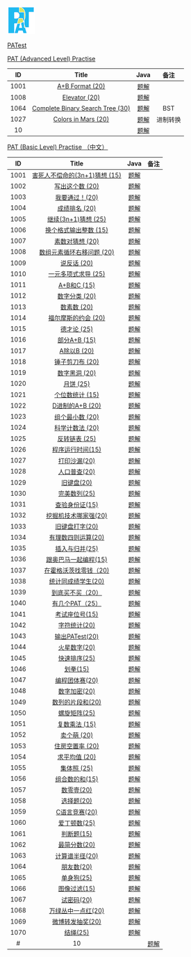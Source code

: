 ![logo](https://github.com/ccccqyc/Algorithm/blob/master/image/PATlogo.png)

[PATest](https://www.patest.cn/contests)

[PAT (Advanced Level) Practise](https://www.patest.cn/contests/pat-a-practise)

|  ID  |                  Title                   |                   Java                   |  备注  |
| :--: | :--------------------------------------: | :--------------------------------------: | :--: |
| 1001 | [A+B Format (20)](https://www.patest.cn/contests/pat-a-practise/1001) | [题解](https://github.com/ccccqyc/Algorithm/blob/master/PAT/Advanced/A1001.java) |      |
| 1008 | [Elevator (20)](https://www.patest.cn/contests/pat-a-practise/1008) | [题解](https://github.com/ccccqyc/Algorithm/blob/master/PAT/Advanced/A1008.java) |      |
| 1064 | [Complete Binary Search Tree (30)](https://www.patest.cn/contests/pat-a-practise/1064) | [题解](https://github.com/ccccqyc/Algorithm/blob/master/PAT/Advanced/A1064.java) |   BST   |
| 1027 | [Colors in Mars (20)](https://www.patest.cn/contests/pat-a-practise/1027) | [题解](https://github.com/ccccqyc/Algorithm/blob/master/PAT/Advanced/A1027.java) |   进制转换   |
|  10  | [](https://www.patest.cn/contests/pat-a-practise/10) | [题解](https://github.com/ccccqyc/Algorithm/blob/master/PAT/Advanced/A10.java) |      |



[PAT (Basic Level) Practise （中文）](https://www.patest.cn/contests/pat-b-practise)

|  ID  |                  Title                   |                   Java                   |  备注  |
| :--: | :--------------------------------------: | :--------------------------------------: | :--: |
| 1001 | [害死人不偿命的(3n+1)猜想 (15)](https://www.patest.cn/contests/pat-b-practise/1001) | [题解](https://github.com/ccccqyc/Algorithm/blob/master/PAT/BasicLevel/P1001.java) |      |
| 1002 | [写出这个数 (20)](https://www.patest.cn/contests/pat-b-practise/1002) | [题解](https://github.com/ccccqyc/Algorithm/blob/master/PAT/BasicLevel/P1002.java) |      |
| 1003 | [我要通过！(20)](https://www.patest.cn/contests/pat-b-practise/1003) | [题解](https://github.com/ccccqyc/Algorithm/blob/master/PAT/BasicLevel/P1003.java) |      |
| 1004 | [成绩排名 (20)](https://www.patest.cn/contests/pat-b-practise/1004) | [题解](https://github.com/ccccqyc/Algorithm/blob/master/PAT/BasicLevel/P1004.java) |      |
| 1005 | [继续(3n+1)猜想 (25)](https://www.patest.cn/contests/pat-b-practise/1005) | [题解](https://github.com/ccccqyc/Algorithm/blob/master/PAT/BasicLevel/P1005.java) |      |
| 1006 | [换个格式输出整数 (15)](https://www.patest.cn/contests/pat-b-practise/1006) | [题解](https://github.com/ccccqyc/Algorithm/blob/master/PAT/BasicLevel/P1006.java) |      |
| 1007 | [素数对猜想 (20)](https://www.patest.cn/contests/pat-b-practise/1007) | [题解](https://github.com/ccccqyc/Algorithm/blob/master/PAT/BasicLevel/P1007.java) |      |
| 1008 | [数组元素循环右移问题 (20)](https://www.patest.cn/contests/pat-b-practise/1008) | [题解](https://github.com/ccccqyc/Algorithm/blob/master/PAT/BasicLevel/P1008.java) |      |
| 1009 | [说反话 (20)](https://www.patest.cn/contests/pat-b-practise/1009) | [题解](https://github.com/ccccqyc/Algorithm/blob/master/PAT/BasicLevel/P1009.java) |      |
| 1010 | [一元多项式求导 (25)](https://www.patest.cn/contests/pat-b-practise/1010) | [题解](https://github.com/ccccqyc/Algorithm/blob/master/PAT/BasicLevel/P1010.java) |      |
| 1011 | [A+B和C (15)](https://www.patest.cn/contests/pat-b-practise/1011) | [题解](https://github.com/ccccqyc/Algorithm/blob/master/PAT/BasicLevel/P1011.java) |      |
| 1012 | [数字分类 (20)](https://www.patest.cn/contests/pat-b-practise/1012) | [题解](https://github.com/ccccqyc/Algorithm/blob/master/PAT/BasicLevel/P1012.java) |      |
| 1013 | [数素数 (20)](https://www.patest.cn/contests/pat-b-practise/1013) | [题解](https://github.com/ccccqyc/Algorithm/blob/master/PAT/BasicLevel/P1013.java) |      |
| 1014 | [福尔摩斯的约会 (20)](https://www.patest.cn/contests/pat-b-practise/1014) | [题解](https://github.com/ccccqyc/Algorithm/blob/master/PAT/BasicLevel/P1014.java) |      |
| 1015 | [德才论 (25)](https://www.patest.cn/contests/pat-b-practise/1015) | [题解](https://github.com/ccccqyc/Algorithm/blob/master/PAT/BasicLevel/P1015.java) |      |
| 1016 | [部分A+B (15)](https://www.patest.cn/contests/pat-b-practise/1016) | [题解](https://github.com/ccccqyc/Algorithm/blob/master/PAT/BasicLevel/P1016.java) |      |
| 1017 | [A除以B (20)](https://www.patest.cn/contests/pat-b-practise/1017) | [题解](https://github.com/ccccqyc/Algorithm/blob/master/PAT/BasicLevel/P1017.java) |      |
| 1018 | [锤子剪刀布 (20)](https://www.patest.cn/contests/pat-b-practise/1018) | [题解](https://github.com/ccccqyc/Algorithm/blob/master/PAT/BasicLevel/P1018.java) |      |
| 1019 | [数字黑洞 (20)](https://www.patest.cn/contests/pat-b-practise/1019) | [题解](https://github.com/ccccqyc/Algorithm/blob/master/PAT/BasicLevel/P1019.java) |      |
| 1020 | [月饼 (25)](https://www.patest.cn/contests/pat-b-practise/1020) | [题解](https://github.com/ccccqyc/Algorithm/blob/master/PAT/BasicLevel/P1020.java) |      |
| 1021 | [个位数统计 (15)](https://www.patest.cn/contests/pat-b-practise/1021) | [题解](https://github.com/ccccqyc/Algorithm/blob/master/PAT/BasicLevel/P1021.java) |      |
| 1022 | [D进制的A+B (20)](https://www.patest.cn/contests/pat-b-practise/1022) | [题解](https://github.com/ccccqyc/Algorithm/blob/master/PAT/BasicLevel/P1022.java) |      |
| 1023 | [组个最小数 (20)](https://www.patest.cn/contests/pat-b-practise/1023) | [题解](https://github.com/ccccqyc/Algorithm/blob/master/PAT/BasicLevel/P1023.java) |      |
| 1024 | [科学计数法 (20)](https://www.patest.cn/contests/pat-b-practise/1024) | [题解](https://github.com/ccccqyc/Algorithm/blob/master/PAT/BasicLevel/P1024.java) |      |
| 1025 | [反转链表 (25)](https://www.patest.cn/contests/pat-b-practise/1025) | [题解](https://github.com/ccccqyc/Algorithm/blob/master/PAT/BasicLevel/P1025.java) |      |
| 1026 | [程序运行时间(15)](https://www.patest.cn/contests/pat-b-practise/1026) | [题解](https://github.com/ccccqyc/Algorithm/blob/master/PAT/BasicLevel/P1026.java) |      |
| 1027 | [打印沙漏(20)](https://www.patest.cn/contests/pat-b-practise/1027) | [题解](https://github.com/ccccqyc/Algorithm/blob/master/PAT/BasicLevel/P1027.java) |      |
| 1028 | [人口普查(20)](https://www.patest.cn/contests/pat-b-practise/1028) | [题解](https://github.com/ccccqyc/Algorithm/blob/master/PAT/BasicLevel/P1028.java) |      |
| 1029 | [旧键盘(20)](https://www.patest.cn/contests/pat-b-practise/1029) | [题解](https://github.com/ccccqyc/Algorithm/blob/master/PAT/BasicLevel/P1029.java) |      |
| 1030 | [完美数列(25)](https://www.patest.cn/contests/pat-b-practise/1030) | [题解](https://github.com/ccccqyc/Algorithm/blob/master/PAT/BasicLevel/P1030.java) |      |
| 1031 | [查验身份证(15)](https://www.patest.cn/contests/pat-b-practise/1031) | [题解](https://github.com/ccccqyc/Algorithm/blob/master/PAT/BasicLevel/P1031.java) |      |
| 1032 | [挖掘机技术哪家强(20)](https://www.patest.cn/contests/pat-b-practise/1032) | [题解](https://github.com/ccccqyc/Algorithm/blob/master/PAT/BasicLevel/P1032.java) |      |
| 1033 | [旧键盘打字(20)](https://www.patest.cn/contests/pat-b-practise/1033) | [题解](https://github.com/ccccqyc/Algorithm/blob/master/PAT/BasicLevel/P1033.java) |      |
| 1034 | [有理数四则运算(20)](https://www.patest.cn/contests/pat-b-practise/1034) | [题解](https://github.com/ccccqyc/Algorithm/blob/master/PAT/BasicLevel/P1034.java) |      |
| 1035 | [插入与归并(25)](https://www.patest.cn/contests/pat-b-practise/1035) | [题解](https://github.com/ccccqyc/Algorithm/blob/master/PAT/BasicLevel/P1035.java) |      |
| 1036 | [跟奥巴马一起编程(15)](https://www.patest.cn/contests/pat-b-practise/1036) | [题解](https://github.com/ccccqyc/Algorithm/blob/master/PAT/BasicLevel/P1036.java) |      |
| 1037 | [在霍格沃茨找零钱（20)](https://www.patest.cn/contests/pat-b-practise/1037) | [题解](https://github.com/ccccqyc/Algorithm/blob/master/PAT/BasicLevel/P1037.java) |      |
| 1038 | [统计同成绩学生(20)](https://www.patest.cn/contests/pat-b-practise/1038) | [题解](https://github.com/ccccqyc/Algorithm/blob/master/PAT/BasicLevel/P1038.java) |      |
| 1039 | [到底买不买（20）](https://www.patest.cn/contests/pat-b-practise/1039) | [题解](https://github.com/ccccqyc/Algorithm/blob/master/PAT/BasicLevel/P1039.java) |      |
| 1040 | [有几个PAT（25）](https://www.patest.cn/contests/pat-b-practise/1040) | [题解](https://github.com/ccccqyc/Algorithm/blob/master/PAT/BasicLevel/P1040.java) |      |
| 1041 | [考试座位号(15)](https://www.patest.cn/contests/pat-b-practise/1041) | [题解](https://github.com/ccccqyc/Algorithm/blob/master/PAT/BasicLevel/P1041.java) |      |
| 1042 | [字符统计(20)](https://www.patest.cn/contests/pat-b-practise/1042) | [题解](https://github.com/ccccqyc/Algorithm/blob/master/PAT/BasicLevel/P1042.java) |      |
| 1043 | [输出PATest(20)](https://www.patest.cn/contests/pat-b-practise/1043) | [题解](https://github.com/ccccqyc/Algorithm/blob/master/PAT/BasicLevel/P1043.java) |      |
| 1044 | [火星数字(20)](https://www.patest.cn/contests/pat-b-practise/1044) | [题解](https://github.com/ccccqyc/Algorithm/blob/master/PAT/BasicLevel/P1044.java) |      |
| 1045 | [快速排序(25)](https://www.patest.cn/contests/pat-b-practise/1045) | [题解](https://github.com/ccccqyc/Algorithm/blob/master/PAT/BasicLevel/P1045.java) |      |
| 1046 | [划拳(15)](https://www.patest.cn/contests/pat-b-practise/1046) | [题解](https://github.com/ccccqyc/Algorithm/blob/master/PAT/BasicLevel/P1046.java) |      |
| 1047 | [编程团体赛(20)](https://www.patest.cn/contests/pat-b-practise/1047) | [题解](https://github.com/ccccqyc/Algorithm/blob/master/PAT/BasicLevel/P1047.java) |      |
| 1048 | [数字加密(20)](https://www.patest.cn/contests/pat-b-practise/1048) | [题解](https://github.com/ccccqyc/Algorithm/blob/master/PAT/BasicLevel/P1048.java) |      |
| 1049 | [数列的片段和(20)](https://www.patest.cn/contests/pat-b-practise/1049) | [题解](https://github.com/ccccqyc/Algorithm/blob/master/PAT/BasicLevel/P1049.java) |      |
| 1050 | [螺旋矩阵(25)](https://www.patest.cn/contests/pat-b-practise/1050) | [题解](https://github.com/ccccqyc/Algorithm/blob/master/PAT/BasicLevel/P1050.java) |      |
| 1051 | [复数乘法 (15)](https://www.patest.cn/contests/pat-b-practise/1051) | [题解](https://github.com/ccccqyc/Algorithm/blob/master/PAT/BasicLevel/P1051.java) |      |
| 1052 | [卖个萌 (20)](https://www.patest.cn/contests/pat-b-practise/1052) | [题解](https://github.com/ccccqyc/Algorithm/blob/master/PAT/BasicLevel/P1052.java) |      |
| 1053 | [住房空置率 (20)](https://www.patest.cn/contests/pat-b-practise/1053) | [题解](https://github.com/ccccqyc/Algorithm/blob/master/PAT/BasicLevel/P1053.java) |      |
| 1054 | [求平均值 (20)](https://www.patest.cn/contests/pat-b-practise/1054) | [题解](https://github.com/ccccqyc/Algorithm/blob/master/PAT/BasicLevel/P1054.java) |      |
| 1055 | [集体照 (25)](https://www.patest.cn/contests/pat-b-practise/1055) | [题解](https://github.com/ccccqyc/Algorithm/blob/master/PAT/BasicLevel/P1055.java) |      |
| 1056 | [组合数的和(15)](https://www.patest.cn/contests/pat-b-practise/1056) | [题解](https://github.com/ccccqyc/Algorithm/blob/master/PAT/BasicLevel/P1056.java) |      |
| 1057 | [数零壹(20)](https://www.patest.cn/contests/pat-b-practise/1057) | [题解](https://github.com/ccccqyc/Algorithm/blob/master/PAT/BasicLevel/P1057.java) |      |
| 1058 | [选择题(20)](https://www.patest.cn/contests/pat-b-practise/1058) | [题解](https://github.com/ccccqyc/Algorithm/blob/master/PAT/BasicLevel/P1058.java) |      |
| 1059 | [C语言竞赛(20)](https://www.patest.cn/contests/pat-b-practise/1059) | [题解](https://github.com/ccccqyc/Algorithm/blob/master/PAT/BasicLevel/P1059.java) |      |
| 1060 | [爱丁顿数(25)](https://www.patest.cn/contests/pat-b-practise/1060) | [题解](https://github.com/ccccqyc/Algorithm/blob/master/PAT/BasicLevel/P1060.java) |      |
| 1061 | [判断题(15)](https://www.patest.cn/contests/pat-b-practise/1061) | [题解](https://github.com/ccccqyc/Algorithm/blob/master/PAT/BasicLevel/P1061.java) |      |
| 1062 | [最简分数(20)](https://www.patest.cn/contests/pat-b-practise/1062) | [题解](https://github.com/ccccqyc/Algorithm/blob/master/PAT/BasicLevel/P1062.java) |      |
| 1063 | [计算谱半径(20)](https://www.patest.cn/contests/pat-b-practise/1063) | [题解](https://github.com/ccccqyc/Algorithm/blob/master/PAT/BasicLevel/P1063.java) |      |
| 1064 | [朋友数(20)](https://www.patest.cn/contests/pat-b-practise/1064) | [题解](https://github.com/ccccqyc/Algorithm/blob/master/PAT/BasicLevel/P1064.java) |      |
| 1065 | [单身狗(25)](https://www.patest.cn/contests/pat-b-practise/1065) | [题解](https://github.com/ccccqyc/Algorithm/blob/master/PAT/BasicLevel/P1065.java) |      |
| 1066 | [图像过滤(15)](https://www.patest.cn/contests/pat-b-practise/1066) | [题解](https://github.com/ccccqyc/Algorithm/blob/master/PAT/BasicLevel/P1066.java) |      |
| 1067 | [试密码(20)](https://www.patest.cn/contests/pat-b-practise/1067) | [题解](https://github.com/ccccqyc/Algorithm/blob/master/PAT/BasicLevel/P1067.java) |      |
| 1068 | [万绿丛中一点红(20)](https://www.patest.cn/contests/pat-b-practise/1068) | [题解](https://github.com/ccccqyc/Algorithm/blob/master/PAT/BasicLevel/P1068.java) |      |
| 1069 | [微博转发抽奖(20)](https://www.patest.cn/contests/pat-b-practise/1069) | [题解](https://github.com/ccccqyc/Algorithm/blob/master/PAT/BasicLevel/P1069.java) |      |
| 1070 | [结绳(25)](https://www.patest.cn/contests/pat-b-practise/1070) | [题解](https://github.com/ccccqyc/Algorithm/blob/master/PAT/BasicLevel/P1070.java) |      |
#| 10 |  [](https://www.patest.cn/contests/pat-b-practise/10)                      | [题解](https://github.com/ccccqyc/Algorithm/blob/master/PAT/BasicLevel/P10.java) |                    |


